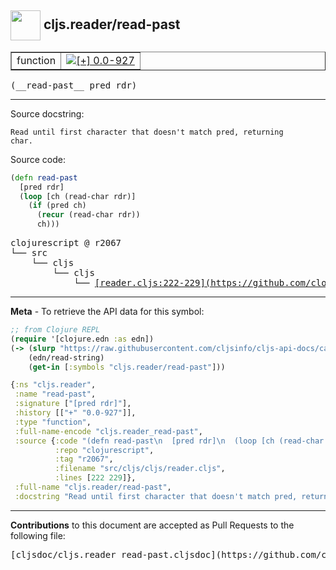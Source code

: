 ## <img width="48px" valign="middle" src="http://i.imgur.com/Hi20huC.png"> cljs.reader/read-past

 <table border="1">
<tr>

<td>function</td>
<td><a href="https://github.com/cljsinfo/cljs-api-docs/tree/0.0-927"><img valign="middle" alt="[+] 0.0-927" src="https://img.shields.io/badge/+-0.0--927-lightgrey.svg"></a> </td>
</tr>
</table>

 <samp>
(__read-past__ pred rdr)<br>
</samp>

---




Source docstring:

```
Read until first character that doesn't match pred, returning
char.
```

Source code:

```clj
(defn read-past
  [pred rdr]
  (loop [ch (read-char rdr)]
    (if (pred ch)
      (recur (read-char rdr))
      ch)))
```

 <pre>
clojurescript @ r2067
└── src
    └── cljs
        └── cljs
            └── <ins>[reader.cljs:222-229](https://github.com/clojure/clojurescript/blob/r2067/src/cljs/cljs/reader.cljs#L222-L229)</ins>
</pre>


---

__Meta__ - To retrieve the API data for this symbol:

```clj
;; from Clojure REPL
(require '[clojure.edn :as edn])
(-> (slurp "https://raw.githubusercontent.com/cljsinfo/cljs-api-docs/catalog/cljs-api.edn")
    (edn/read-string)
    (get-in [:symbols "cljs.reader/read-past"]))
```

```clj
{:ns "cljs.reader",
 :name "read-past",
 :signature ["[pred rdr]"],
 :history [["+" "0.0-927"]],
 :type "function",
 :full-name-encode "cljs.reader_read-past",
 :source {:code "(defn read-past\n  [pred rdr]\n  (loop [ch (read-char rdr)]\n    (if (pred ch)\n      (recur (read-char rdr))\n      ch)))",
          :repo "clojurescript",
          :tag "r2067",
          :filename "src/cljs/cljs/reader.cljs",
          :lines [222 229]},
 :full-name "cljs.reader/read-past",
 :docstring "Read until first character that doesn't match pred, returning\nchar."}

```

---

__Contributions__ to this document are accepted as Pull Requests to the following file:

 <pre>
[cljsdoc/cljs.reader_read-past.cljsdoc](https://github.com/cljsinfo/cljs-api-docs/blob/master/cljsdoc/cljs.reader_read-past.cljsdoc)
</pre>


